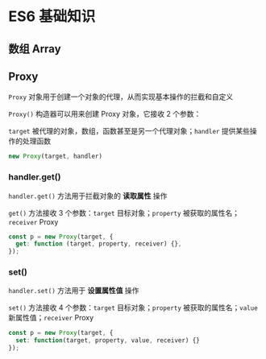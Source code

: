 # ES6 基础知识

## 数组 Array

## Proxy

`Proxy` 对象用于创建一个对象的代理，从而实现基本操作的拦截和自定义

`Proxy()` 构造器可以用来创建 Proxy 对象，它接收 2 个参数：

`target` 被代理的对象，数组，函数甚至是另一个代理对象；`handler` 提供某些操作的处理函数
```JavaScript
new Proxy(target, handler)
```

### handler.get()

`handler.get()` 方法用于拦截对象的 **读取属性** 操作

`get()` 方法接收 3 个参数：`target` 目标对象；`property` 被获取的属性名；`receiver` Proxy

```JavaScript
const p = new Proxy(target, {
  get: function (target, property, receiver) {},
});
```

### set()

`handler.set()` 方法用于 **设置属性值** 操作

`set()` 方法接收 4 个参数：`target` 目标对象；`property` 被获取的属性名；`value` 新属性值；`receiver` Proxy

```JavaScript
const p = new Proxy(target, {
  set: function(target, property, value, receiver) {}
});
```